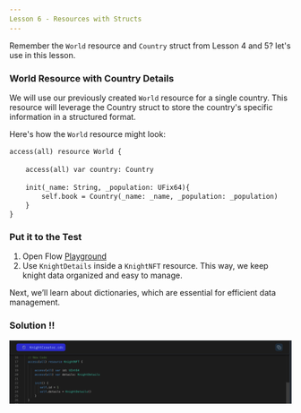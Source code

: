 ```yaml
---
Lesson 6 - Resources with Structs
---
```


Remember the `World` resource and `Country` struct from Lesson 4 and 5? let's use in this lesson.

### World Resource with Country Details

We will use our previously created `World` resource for a single country. This resource will leverage the Country struct to store the country's specific information in a structured format.

Here's how the `World` resource might look:

```cadence
access(all) resource World {

    access(all) var country: Country

    init(_name: String, _population: UFix64){
        self.book = Country(_name: _name, _population: _population)
    }
}
```

### Put it to the Test

1. Open Flow [Playground](https://play.flow.com/)
2. Use `KnightDetails` inside a `KnightNFT` resource. This way, we keep knight data organized and easy to manage.

Next, we’ll learn about dictionaries, which are essential for efficient data management.

### Solution !!

![Alt text](image-4.png)
